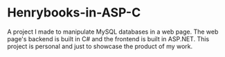 # Henrybooks-in-ASP-C
A project I made to manipulate MySQL databases in a web page. The web page's backend is built in C# and the frontend is built in ASP.NET.
This project is personal and just to showcase the product of my work.
